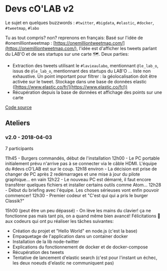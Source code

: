 # Devs cO'LAB v2

Le sujet en quelques buzzwords : `#twitter`, `#bigdata`, `#elastic`, `#docker`, `#tweetmap`, `#labo`

Tu as tout compris? non? reprenons en français:
Basé sur l'idée de #onemilliontweetmap : [https://onemilliontweetmap.com/](https://onemilliontweetmap.com/),
l'idée est d'afficher les tweets parlant du LAB'O et de ses startups sur une carte 🗺️. Deux parties:
- Extraction des tweets utilisant le `#lavieaulabo`, mentionnant `@le_lab_o`, issus de `@le_lab_o`, mentionnant des startups du LAB'O ... liste non exhaustive. Un point important pour filtrer : la géolocalisation doit être activée sur le tweet. Stockage dans une base de données elastic ([https://www.elastic.co/fr/](https://www.elastic.co/fr/))
- Récupération depuis la base de données et affichage des points sur une carte

[Code source](https://github.com/lab-o/devs-colab-v2)

## Ateliers
### v2.0 - 2018-04-03

7 participants

11h45 - Burgers commandés, début de l'installation
12h00 - Le PC portable initialement prévu n'arrive pas à se connecter via le câble HDMI. L'équipe du #devs cO'LAB est sur le coup.
12h18 environ - La décision est prise de changer de PC après 2 redémarrages et une mise à jour du pilote graphique... en vain
12h22 - Le nouveau PC est démarré, il faut encore transférer quelques fichiers et installer certains outils comme Atom...
12h28 - Début du briefing avec l'équipe. Les choses sérieuses vont enfin pouvoir commencer!
12h30 - Premier codeur et "C'est qui qui a pris le burger Classik?"

15h00 (peut être un peu dépassé) - On lève les mains du clavier! ça ne fonctionne pas mais tant pis, on a quand même bien avancé! Félicitations 👏 aux codeurs qui ont pu réaliser les tâches suivantes: 

- Création du projet et "Hello World" en node.js (c'est la base)
- Empaquetage de l'application dans un container docker
- Installation de la lib node-twitter
- Explications du fonctionnement de docker et de docker-compose
- Récupération des tweets
- Tentative de lancement d'elastic search (c'est pour l'instant un échec, les deux noeuds d'elastic ne communiquent pas)
